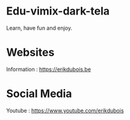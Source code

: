 # Edu-vimix-dark-tela

Learn, have fun and enjoy.

# Websites

Information : https://erikdubois.be


# Social Media

Youtube  : https://www.youtube.com/erikdubois

